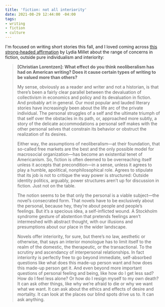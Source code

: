 ```yaml
---
title: 'fiction: not all interiority'
date: 2021-08-29 12:44:00 -04:00
tags:
- writing
- fiction
- culture
---
```


I'm focused on writing short stories this fall, and I loved coming across [this strong-headed affirmation](https://www.bookforum.com/print/2702/lydia-millet-discusses-her-new-novel-of-teens-biblical-allusions-and-plausible-environmental-disaster-24048) by Lydia Millet about the range of concerns in fiction, outside pure individualism and interiority:

>**[Christian Lorentzen]: What effect do you think neoliberalism has had on American writing? Does it cause certain types of writing to be valued more than others?**
>
>My sense, obviously as a reader and writer and not a historian, is that there’s been a fairly clear parallel between the devaluation of collectivism in economics and policy and its devaluation in fiction. And probably art in general. Our most popular and lauded literary stories have increasingly been about the life arc of the private individual. The personal struggles of a self and the ultimate triumph of that self over the obstacles in its path, or, approached more subtly, a story of the delicate accommodations a personal self makes with the other personal selves that constrain its behavior or obstruct the realization of its desires.
>
>Either way, the assumptions of neoliberalism—at their foundation, that so-called free markets are the best and the only possible model for macrosocial organization—has become an existential tenet of Americanism. So, fiction is often deemed to be overreaching itself unless it accepts that precondition—in a sense, unless it agrees to play a humble, apolitical, nonphilosophical role. Agrees to stipulate that its job is not to critique the way power is structured: Outside identity politics, arguably, power structures aren’t up for discussion in fiction. Just not on the table.
>
>The notion seems to be that only the personal is a viable subject—the novel’s consecrated form. That novels have to be exclusively about the personal, because hey, they’re about people and people’s feelings. But it’s a specious idea, a self-inflicted wound. A Stockholm syndrome gesture of abstention that pretends feelings aren’t intermeshed with abstract thought, with our illusions and presumptions about our place in the wider landscape.
>
>Novels offer interiority, for sure, but there’s no law, aesthetic or otherwise, that says an interior monologue has to limit itself to the realm of the domestic, the therapeutic, or the transactional. To the scrutiny and ascendancy of interpersonal relationships. In fact interiority is perfectly free to go beyond immediate, self-absorbed questions like what does this made-up person want and how does this made-up person get it. And even beyond more important questions of personal feeling and being, like how do I get less sad? How do I feel less alone? Or how do I resign myself to my own death? It can ask other things, like why we’re afraid to die or why we want what we want. It can ask about the ethics and effects of desire and mortality. It can look at the places our blind spots drive us to. It can ask anything.